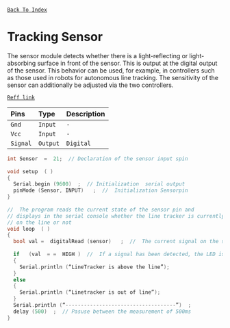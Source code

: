 [`Back To Index`](https://github.com/Sanjay0302/Sensor-Workshop-#readme)

# Tracking Sensor

The sensor module detects whether there is a light-reflecting or light-absorbing surface in front of the sensor. This is output at the digital output of the sensor. This behavior can be used, for example, in controllers such as those used in robots for autonomous line tracking. The sensitivity of the sensor can additionally be adjusted via the two controllers.

[`Reff link`](https://sensorkit.joy-it.net/en/sensors/ky-033)

| Pins | Type     | Description                |
| :-------- | :------- | :------------------------- |
| `Gnd`| `Input` | `-` |
| `Vcc`| `Input` | `-` |
| `Signal`| `Output` | `Digital` |

```c
int Sensor  =  21;  // Declaration of the sensor input spin
   
void setup  ( )
{
  Serial.begin (9600)  ;  // Initialization  serial output
  pinMode (Sensor, INPUT)   ;  //  Initialization Sensorpin
}
  
//  The program reads the current state of the sensor pin and
// displays in the serial console whether the line tracker is currently 
// on the line or not
void loop  ( )
{
  bool val =  digitalRead (sensor)   ;  //  The current signal on the sensor is read
  
  if   (val  = =  HIGH )  //  If a signal has been detected, the LED is switched on.
  {
    Serial.println (“LineTracker is above the line”);
  }
  else
  {
    Serial.println (“Linetracker is out of line”);
  }
  Serial.println (“------------------------------------”)  ;
  delay (500)  ;  // Pasuse between the measurement of 500ms
}
```

